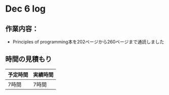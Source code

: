 # Dec 6 log
## 作業内容：
* Principles of programming本を202ページから260ページまで通読しました
## 時間の見積もり
予定時間 | 実績時間
-- | --
7時間 | 7時間
